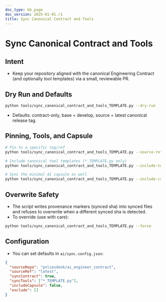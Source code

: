 ```yaml
---
doc_type: kb_page
doc_version: 2025-01-01.r1
title: Sync Canonical Contract and Tools
---
```


# Sync Canonical Contract and Tools

## Intent

- Keep your repository aligned with the canonical Engineering Contract (and optionally tool templates) via a small, reviewable PR.

## Dry Run and Defaults

```bash
python tools/sync_canonical_contract_and_tools_TEMPLATE.py --dry-run
```

- Defaults: contract-only, base = develop, source = latest canonical release tag.

## Pinning, Tools, and Capsule

```bash
# Pin to a specific tag/ref
python tools/sync_canonical_contract_and_tools_TEMPLATE.py --source-ref ai_engineer_contract-v2.0.2

# Include canonical tool templates (*_TEMPLATE.py only)
python tools/sync_canonical_contract_and_tools_TEMPLATE.py --include-tools

# Sync the minimal AI capsule as well
python tools/sync_canonical_contract_and_tools_TEMPLATE.py --include-capsule
```

## Overwrite Safety

- The script writes provenance markers (synced sha) into synced files and refuses to overwrite when a different synced sha is detected.
- To override (use with care):

```bash
python tools/sync_canonical_contract_and_tools_TEMPLATE.py --force
```

## Configuration

- You can set defaults in `ai/sync.config.json`:

```json
{
  "sourceRepo": "pvliesdonk/ai_engineer_contract",
  "sourceRef": "latest",
  "syncContract": true,
  "syncTools": ["*_TEMPLATE.py"],
  "includeCapsule": false,
  "exclude": []
}
```

